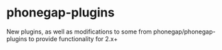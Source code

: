 phonegap-plugins
================

New plugins, as well as modifications to some from  phonegap/phonegap-plugins to provide functionality for 2.x+
